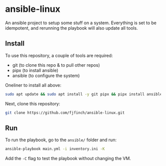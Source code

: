 # ansible-linux
An ansible project to setup some stuff on a system. Everything is set to be idempotent, and rerunning the playbook will also update all tools.

## Install
To use this repository, a couple of tools are required:

* git (to clone this repo & to pull other repos)
* pipx (to install ansible)
* ansible (to configure the system)

Oneliner to install all above:

```bash
sudo apt update && sudo apt install -y git pipx && pipx install ansible --include-deps && pipx ensurepath && exec $SHELL
```

Next, clone this repository:

```bash
git clone https://github.com/fjfinch/ansible-linux.git
```

## Run
To run the playbook, go to the `ansible/` folder and run:

```bash
ansible-playbook main.yml -i inventory.ini -K
```

Add the `-C` flag to test the playbook without changing the VM.
